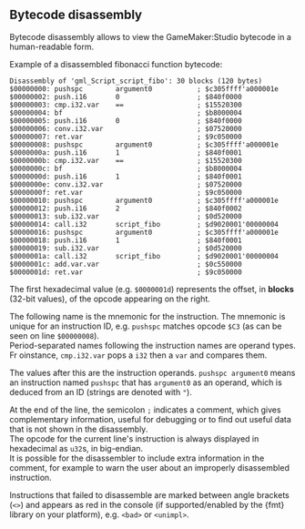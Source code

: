 ## Bytecode disassembly

Bytecode disassembly allows to view the GameMaker:Studio bytecode in a human-readable form.

Example of a disassembled fibonacci function bytecode:

```
Disassembly of 'gml_Script_script_fibo': 30 blocks (120 bytes)
$00000000: pushspc        argument0           ; $c305ffff'a000001e 
$00000002: push.i16       0                   ; $840f0000 
$00000003: cmp.i32.var    ==                  ; $15520300 
$00000004: bf                                 ; $b8000004 
$00000005: push.i16       0                   ; $840f0000 
$00000006: conv.i32.var                       ; $07520000 
$00000007: ret.var                            ; $9c050000 
$00000008: pushspc        argument0           ; $c305ffff'a000001e 
$0000000a: push.i16       1                   ; $840f0001 
$0000000b: cmp.i32.var    ==                  ; $15520300 
$0000000c: bf                                 ; $b8000004 
$0000000d: push.i16       1                   ; $840f0001 
$0000000e: conv.i32.var                       ; $07520000 
$0000000f: ret.var                            ; $9c050000 
$00000010: pushspc        argument0           ; $c305ffff'a000001e 
$00000012: push.i16       2                   ; $840f0002 
$00000013: sub.i32.var                        ; $0d520000 
$00000014: call.i32       script_fibo         ; $d9020001'00000004 
$00000016: pushspc        argument0           ; $c305ffff'a000001e 
$00000018: push.i16       1                   ; $840f0001 
$00000019: sub.i32.var                        ; $0d520000 
$0000001a: call.i32       script_fibo         ; $d9020001'00000004 
$0000001c: add.var.var                        ; $0c550000 
$0000001d: ret.var                            ; $9c050000
```

The first hexadecimal value (e.g. `$0000001d`) represents the offset, in **blocks** (32-bit values), of the opcode appearing on the right.

The following name is the mnemonic for the instruction. The mnemonic is unique for an instruction ID, e.g. `pushspc` matches opcode `$C3` (as can be seen on line `$00000008`).  
Period-separated names following the instruction names are operand types. Fr oinstance, `cmp.i32.var` pops a `i32` then a `var` and compares them.

The values after this are the instruction operands. `pushspc argument0` means an instruction named `pushspc` that has `argument0` as an operand, which is deduced from an ID (strings are denoted with `"`).

At the end of the line, the semicolon `;` indicates a comment, which gives complementary information, useful for debugging or to find out useful data that is not shown in the disassembly.  
The opcode for the current line's instruction is always displayed in hexadecimal as `u32`s, in big-endian.  
It is possible for the disassembler to include extra information in the comment, for example to warn the user about an improperly disassembled instruction.

Instructions that failed to disassemble are marked between angle brackets (`<>`) and appears as red in the console (if supported/enabled by the \{fmt\} library on your platform), e.g. `<bad>` or `<unimpl>`.